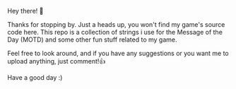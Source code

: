 Hey there! 👋

Thanks for stopping by. Just a heads up, you won't find my game's source code here. This repo is a collection of strings i use for the Message of the Day (MOTD) and some other fun stuff related to my game.

Feel free to look around, and if you have any suggestions or you want me to upload anything, just comment!👍

Have a good day :)
